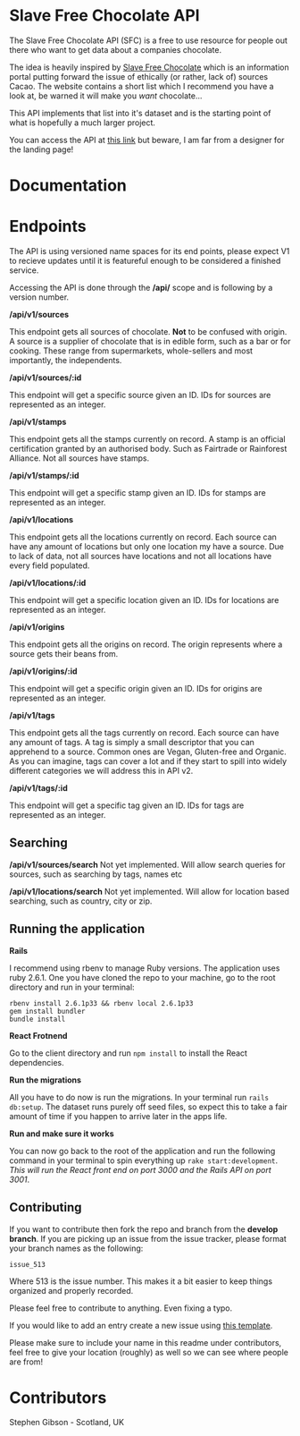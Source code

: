# Slave Free Chocolate API

The Slave Free Chocolate API (SFC) is a free to use resource for people out there who want to get data about a companies chocolate.

The idea is heavily inspired by [Slave Free Chocolate](http://www.slavefreechocolate.org/ethical-chocolate-companies) which is an information portal putting forward the issue of ethically (or rather, lack of) sources Cacao. The website contains a short list which I recommend you have a look at, be warned it will make you *want* chocolate...

This API implements that list into it's dataset and is the starting point of what is hopefully a much larger project.

You can access the API at [this link](https://slave-free-chocolate.herokuapp.com/) but beware, I am far from a designer for the landing page!

# Documentation

#  Endpoints

The API is using versioned name spaces for its end points, please expect V1 to recieve updates until it is featureful enough to be considered a finished service.

Accessing the API is done through the **/api/** scope and is following by a version number. 

**/api/v1/sources**

This endpoint gets all sources of chocolate. **Not** to be confused with origin. A source is a supplier of chocolate that is in edible form, such as a bar or for cooking. These range from supermarkets, whole-sellers and most importantly, the independents.

**/api/v1/sources/:id**

This endpoint will get a specific source given an ID. IDs for sources are represented as an integer.

**/api/v1/stamps**

This endpoint gets all the stamps currently on record. A stamp is an official certification granted by an authorised body. Such as Fairtrade or Rainforest Alliance. Not all sources have stamps.

**/api/v1/stamps/:id**

This endpoint will get a specific stamp given an ID. IDs for stamps are represented as an integer.

**/api/v1/locations**

This endpoint gets all the locations currently on record. Each source can have any amount of locations but only one location my have a source. Due to lack of data, not all sources have locations and not all locations have every field populated.

**/api/v1/locations/:id**

This endpoint will get a specific location given an ID. IDs for locations are represented as an integer.

**/api/v1/origins**

This endpoint gets all the origins on record. The origin represents where a source gets their beans from.

**/api/v1/origins/:id**

This endpoint will get a specific origin given an ID. IDs for origins are represented as an integer.

**/api/v1/tags**

This endpoint gets all the tags currently on record. Each source can have any amount of tags. A tag is simply a small descriptor that you can apprehend to a source. Common ones are Vegan, Gluten-free and Organic. As you can imagine, tags can cover a lot and if they start to spill into widely different categories we will address this in API v2.

**/api/v1/tags/:id**

This endpoint will get a specific tag given an ID. IDs for tags are represented as an integer.

## Searching

**/api/v1/sources/search**
Not yet implemented. Will allow search queries for sources, such as searching by tags, names etc

**/api/v1/locations/search**
Not yet implemented. Will allow for location based searching, such as country, city or zip.

## Running the application

__Rails__

I recommend using rbenv to manage Ruby versions. The application uses ruby 2.6.1. One you have cloned the repo to your machine, go to the root directory and run in your terminal:

    rbenv install 2.6.1p33 && rbenv local 2.6.1p33
    gem install bundler
    bundle install

__React Frotnend__

Go to the client directory and run `npm install` to install the React dependencies.

__Run the migrations__

All you have to do now is run the migrations. In your terminal run `rails db:setup`. The dataset runs purely off seed files, so expect this to take a fair amount of time if you happen to arrive later in the apps life.

__Run and make sure it works__

You can now go back to the root of the application and run the following command in your terminal to spin everything up `rake start:development`.  *This will run the React front end on port 3000 and the Rails API on port 3001*.

## Contributing

If you want to contribute then fork the repo and branch from the **develop branch**. If you are picking up an issue from  the issue tracker, please format your branch names as the following:

    issue_513
    
Where 513 is the issue number. This makes it a bit easier to keep things organized and properly recorded.

Please feel free to contribute to anything. Even fixing a typo.

 If you would like to add an entry create a new issue using [this template](https://github.com/Gibbo3771/slave-free-chocolate/issues/new?assignees=&labels=&template=new-entry.md&title=%5BNew%20Entry%5D).

Please make sure to include your name in this readme under contributors, feel free to give your location (roughly) as well so we can see where people are from!

# Contributors

Stephen Gibson - Scotland, UK
